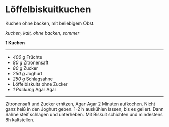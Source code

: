 # Löffelbiskuitkuchen

Kuchen ohne backen, mit beliebigem Obst.

*kuchen, kalt, ohne backen, sommer*

**1 Kuchen**

---

- *400 g* Früchte
- *80 g* Zitronensaft
- *80 g* Zucker
- *250 g* Joghurt
- *250 g* Schlagsahne
- Löffelbiskuits ohne Zucker
- *1 Packung* Agar Agar

---

Zitronensaft und Zucker erhitzen, Agar Agar 2 Minuten aufkochen. Nicht ganz heiß in den Joghurt geben. 1-2 h auskühlen
lassen, bis es geliert. Dann Sahne steif schlagen und unterheben. Mit Biskuit schichten und mindestens 8h kaltstellen.
